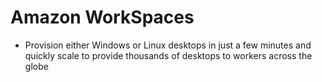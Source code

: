 # Amazon WorkSpaces

- Provision either Windows or Linux desktops in just a few minutes and quickly scale to provide thousands of desktops to workers across the globe
